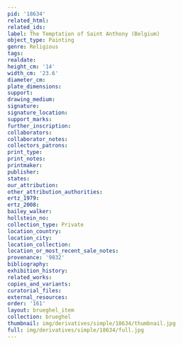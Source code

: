 ```yaml
---
pid: '18634'
related_html: 
related_ids: 
label: The Temptation of Saint Anthony (Belgium)
object_type: Painting
genre: Religious
tags: 
realdate: 
height_cm: '14'
width_cm: '23.6'
diameter_cm: 
plate_dimensions: 
support: 
drawing_medium: 
signature: 
signature_location: 
support_marks: 
further_inscription: 
collaborators: 
collaborator_notes: 
collectors_patrons: 
print_type: 
print_notes: 
printmaker: 
publisher: 
states: 
our_attribution: 
other_attribution_authorities: 
ertz_1979: 
ertz_2008: 
bailey_walker: 
hollstein_no: 
collection_type: Private
location_country: 
location_city: 
location_collection: 
location_or_most_recent_sale_notes: 
provenance: '9832'
bibliography: 
exhibition_history: 
related_works: 
copies_and_variants: 
curatorial_files: 
external_resources: 
order: '161'
layout: brueghel_item
collection: brueghel
thumbnail: img/derivatives/simple/18634/thumbnail.jpg
full: img/derivatives/simple/18634/full.jpg
---
```

